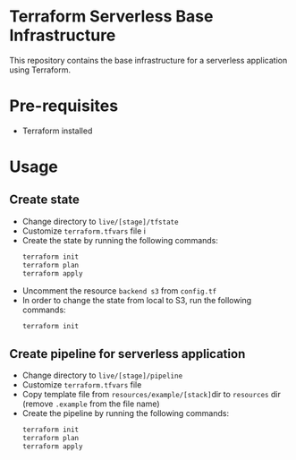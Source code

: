 # Terraform Serverless Base Infrastructure
This repository contains the base infrastructure for a serverless application using Terraform. 

# Pre-requisites
- Terraform installed

# Usage

## Create state
- Change directory to `live/[stage]/tfstate`
- Customize `terraform.tfvars` file i
- Create the state by running the following commands:
    ```bash
    terraform init
    terraform plan
    terraform apply
    ```
- Uncomment the resource `backend s3` from  `config.tf` 
- In order to change the state from local to S3, run the following commands:
    ```bash
    terraform init
    ```

## Create pipeline for serverless application
- Change directory to `live/[stage]/pipeline`
- Customize `terraform.tfvars` file
- Copy template file from `resources/example/[stack]`dir to `resources` dir (remove `.example` from the file name)
- Create the pipeline by running the following commands:
    ```bash
    terraform init
    terraform plan
    terraform apply
    ``` 